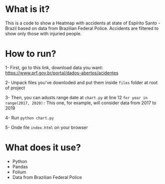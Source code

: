 # What is it?

This is a code to show a Heatmap with accidents at state of Espírito Santo - Brazil based on data from Brazilian Federal Police.
Accidents are filtered to show only those with injuried people.


# How to run?

1- First, go to this link, download data you want:
https://www.prf.gov.br/portal/dados-abertos/acidentes

2- Unpack files you've downloded and put them inside `files` folder at root of project

3- Then, you can adusts range date at `chart.py` at line 12
`for year in range(2017, 2020):`
This one, for example, will consider data from 2017 to 2019

4- Run `python chart.py`

5- Onde file `index.html` on your browser


# What does it use?

- Python
- Pandas
- Folium
- Data from Brazilian Federal Police